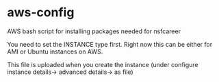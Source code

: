 # aws-config
AWS bash script for installing packages needed for nsfcareer

You need to set the INSTANCE type first. Right now this can be either for AMI or Ubuntu instances on AWS. 

This file is uploaded when you create the instance (under configure instance details-> advanced details-> as file)
